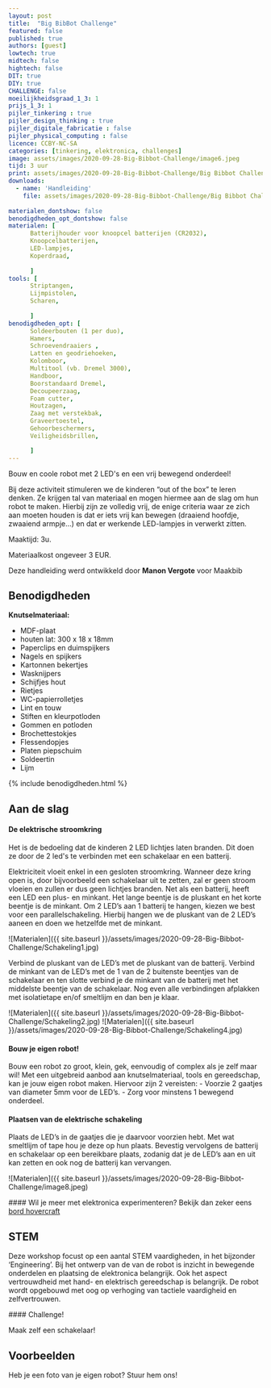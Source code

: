 ```yaml
---
layout: post
title:  "Big BibBot Challenge"
featured: false
published: true
authors: [guest]
lowtech: true
midtech: false
hightech: false
DIT: true
DIY: true
CHALLENGE: false
moeilijkheidsgraad_1_3: 1
prijs_1_3: 1
pijler_tinkering : true
pijler_design_thinking : true
pijler_digitale_fabricatie : false
pijler_physical_computing : false
licence: CCBY-NC-SA 
categories: [tinkering, elektronica, challenges]
image: assets/images/2020-09-28-Big-Bibbot-Challenge/image6.jpeg
tijd: 3 uur
print: assets/images/2020-09-28-Big-Bibbot-Challenge/Big Bibbot Challenge.pdf
downloads: 
  - name: 'Handleiding'
    file: assets/images/2020-09-28-Big-Bibbot-Challenge/Big Bibbot Challenge.pdf
    
materialen_dontshow: false
benodigdheden_opt_dontshow: false
materialen: [
      Batterijhouder voor knoopcel batterijen (CR2032),
      Knoopcelbatterijen,
      LED-lampjes,
      Koperdraad,
    
      ]
tools: [
      Striptangen,
      Lijmpistolen,
      Scharen,
          
      ]
benodigdheden_opt: [
      Soldeerbouten (1 per duo),
      Hamers,
      Schroevendraaiers ,
      Latten en geodriehoeken,
      Kolomboor,
      Multitool (vb. Dremel 3000),
      Handboor,
      Boorstandaard Dremel,
      Decoupeerzaag,
      Foam cutter,
      Houtzagen,
      Zaag met verstekbak,
      Graveertoestel,
      Gehoorbeschermers,
      Veiligheidsbrillen,

      ]
---
```

Bouw en coole robot met 2 LED's en een vrij bewegend onderdeel!

Bij deze activiteit stimuleren we de kinderen “out of the box” te leren denken. Ze krijgen tal van materiaal en mogen hiermee aan de slag om hun robot te maken. Hierbij zijn ze volledig vrij, de enige criteria waar ze zich aan moeten houden is dat er iets vrij kan bewegen (draaiend hoofdje, zwaaiend armpje…) en dat er werkende LED-lampjes in verwerkt zitten. 

Maaktijd: 3u.

Materiaalkost ongeveer 3 EUR.
 
Deze handleiding werd ontwikkeld door **Manon Vergote** voor Maakbib


## Benodigdheden
<p style="margin: 0 0 0 0;"><strong>Knutselmateriaal:</strong></p>

<div class="benodigdheden">
  <ul>
    <li>MDF-plaat</li>
    <li>houten lat: 300 x 18 x 18mm</li>
    <li>Paperclips en duimspijkers</li>
    <li>Nagels en spijkers</li>
    <li>Kartonnen bekertjes</li>
    <li>Wasknijpers</li>
    <li>Schijfjes hout</li>
    <li>Rietjes </li>
    <li>WC-papierrolletjes</li>
    <li>Lint en touw</li> 
    <li>Stiften en kleurpotloden</li> 
    <li>Gommen en potloden</li> 
    <li>Brochettestokjes </li> 
    <li>Flessendopjes</li> 
    <li>Platen piepschuim</li> 
    <li>Soldeertin</li>
    <li>Lijm </li>
 </ul>
</div>

{% include benodigdheden.html %}



## Aan de slag

#### De elektrische stroomkring

Het is de bedoeling dat de kinderen 2 LED lichtjes laten branden. Dit doen ze door de 2 led's te verbinden met een schakelaar en een batterij.
 
Elektriciteit vloeit enkel in een gesloten stroomkring. Wanneer deze kring open is, door bijvoorbeeld een schakelaar uit te zetten, zal er geen stroom vloeien en zullen er dus geen lichtjes branden.
Net als een batterij, heeft een LED een plus- en minkant. Het lange beentje is de pluskant en het korte beentje is de minkant.
Om 2 LED’s aan 1 batterij te hangen, kiezen we best voor een parallelschakeling. Hierbij hangen we de pluskant van de 2 LED’s aaneen en doen we hetzelfde met de minkant. 

![Materialen]({{ site.baseurl }}/assets/images/2020-09-28-Big-Bibbot-Challenge/Schakeling1.jpg)

Verbind de pluskant van de LED’s met de pluskant van de batterij. Verbind de minkant van de LED’s met de 1 van de 2 buitenste beentjes van de schakelaar en ten slotte verbind je de minkant van de batterij met het middelste beentje van de schakelaar.
Nog even alle verbindingen afplakken met isolatietape en/of smeltlijm en dan ben je klaar.

![Materialen]({{ site.baseurl }}/assets/images/2020-09-28-Big-Bibbot-Challenge/Schakeling2.jpg)
![Materialen]({{ site.baseurl }}/assets/images/2020-09-28-Big-Bibbot-Challenge/Schakeling4.jpg)

#### Bouw je eigen robot!

Bouw een robot zo groot, klein, gek, eenvoudig of complex als je zelf maar wil!
Met een uitgebreid aanbod aan knutselmateriaal, tools en gereedschap, kan je jouw eigen robot maken. Hiervoor zijn 2 vereisten:
    - Voorzie 2 gaatjes van diameter 5mm voor de LED’s.
    - Zorg voor minstens 1 bewegend onderdeel.


#### Plaatsen van de elektrische schakeling

Plaats de LED’s in de gaatjes die je daarvoor voorzien hebt. Met wat smeltlijm of tape hou je deze op hun plaats. Bevestig vervolgens de batterij en schakelaar op een bereikbare plaats, zodanig dat je de LED’s aan en uit kan zetten en ook nog de batterij kan vervangen.

![Materialen]({{ site.baseurl }}/assets/images/2020-09-28-Big-Bibbot-Challenge/image8.jpeg)


<div class="border_boxmaakbib01_img" markdown="1">
#### Wil je meer met elektronica experimenteren?
Bekijk dan zeker eens <a href="https://maakbib.be/bord-hovercraft/">bord hovercraft</a>

</div>


## STEM

Deze workshop focust op een aantal STEM vaardigheden, in het bijzonder ‘Engineering’. Bij het ontwerp van de van de robot is inzicht in bewegende onderdelen en plaatsing de elektronica belangrijk. 
Ook het aspect vertrouwdheid met hand- en elektrisch gereedschap is belangrijk. De robot wordt opgebouwd met oog op verhoging van tactiele vaardigheid en zelfvertrouwen. 
 
<div class="border_boxmaakbib03_img" markdown="1">
#### Challenge!

Maak zelf een schakelaar!

</div>

## Voorbeelden
Heb je een foto van je eigen robot? Stuur hem ons!
